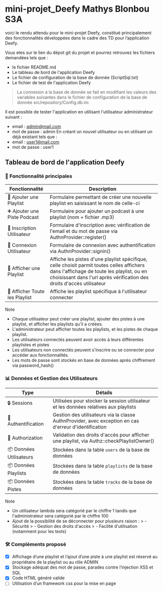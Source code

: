 # mini-projet_Deefy Mathys Blonbou S3A
voici le rendu attendu pour le mini-projet Deefy, constitué principalement des
fonctionnalités développées dans le cadre des TD pour l’application Deefy.

Vous etes sur le lien du dépot git du projet et pourrez retrouvez les fichiers demandées tels que :
- le fichier README.md
- Le tableau de bord de l'application Deefy
- Le fichier de configuration de la base de donnée (ScriptSql.txt)
- Le fichier de test de l'application Deefy 

> La connexion a la base de donnée se fait en modifiant les valeurs des variables suivantes dans le fichier de configuration de la base de donnée src/repository/Config.db.ini.

Il est possible de tester l'application en utilisant l'utilisateur administrateur suivant :
- email : admin@mail.com
- mot de passe : admin
En créant un nouvel utilisateur ou en utilisant un déjà existant tels que :
- email : user1@mail.com
- mot de passe : user1

## Tableau de bord de l'application Deefy

### 🚀 Fonctionnalité principales

|Fonctionnalité|Description|
|---|---|
|📝 Ajouter une Playlist|Formulaire permettant de créer une nouvelle playlist en saisissant le nom de celle-ci|
|➕ Ajouter une Piste Podcast|Formulaire pour ajouter un podcast à une playlist (nom + fichier .mp3)|
|👤 Inscription Utilisateur|Formulaire d'inscription avec vérification de l'email et du mot de passe via AuthnProvider::register()|
|🔑 Connexion Utilisateur|Formulaire de connexion avec authentification via AuthnProvider::signin()|
|📜 Afficher une Playlist|Affiche les pistes d'une playlist spécifique, celle choisit parmit toutes celles affichers dans l'affichage de toute les playlist, ou en choisissant dans l'url après vérification des droits d'accès utilisateur|
|📜 Afficher Toute les Playlist|Affiche les playlist spécifique à l'utilisateur connecter|

> [!NOTE]
>- Chaque utilisateur peut créer une playlist, ajouter des pistes à une playlist, et afficher les playlists qu'il a créées.
>- L'administrateur peut afficher toutes les playlists, et les pistes de chaque playlist.
>- Les utilisateurs connectés peuvent avoir accès à leurs différentes playlistes et pistes 
>- Les utilisateurs non connectés peuvent s'inscrire ou se connecter pour accéder aux fonctionnalités.
>- Les mots de passe sont stockés en base de données après chiffrement via password_hash()



### 📊 Données et Gestion des Utilisateurs

|Type | Détails|
|---|---|
|🔒 Sessions | Utilisées pour stocker la session utilisateur et les données relatives aux playlists|
| 📧 Authentification|Gestion des utilisateurs via la classe AuthnProvider, avec exception en cas d'erreur d'identification|
|👥 Authorization|Validation des droits d'accès pour afficher une playlist, via Authz::checkPlaylistOwner()|
|📦 Données Utilisateurs|Stockées dans la table `users` de la base de données|
|📦 Données Playlists|Stockées dans la table `playlists` de la base de données|
|📦 Données Pistes|Stockées dans la table `tracks` de la base de données|

> [!NOTE]
>- Un utilisateur lambda sera catégorié par le chiffre 1 tandis que l'administrateur sera catégorié par le chiffre 100
>- Ajout de la possibilité de se déconnecter pour plusieurs raison : 
    > - Sécurité
    > - Gestion des droits d'accès
    > - Facilité d'utilisation (notamment pour les tests)

### 🛠️ Compléments proposé 

- [x] Affichage d’une playlist et l’ajout d’une piste à une playlist est réservé au propriétaire de la
playlist ou au rôle ADMIN
- [x] Stockage adéquat des mot de passe, parades contre l’injection XSS et SQL
- [x] Code HTML généré valide
- [ ] Utilisation d’un framework css pour la mise en page
